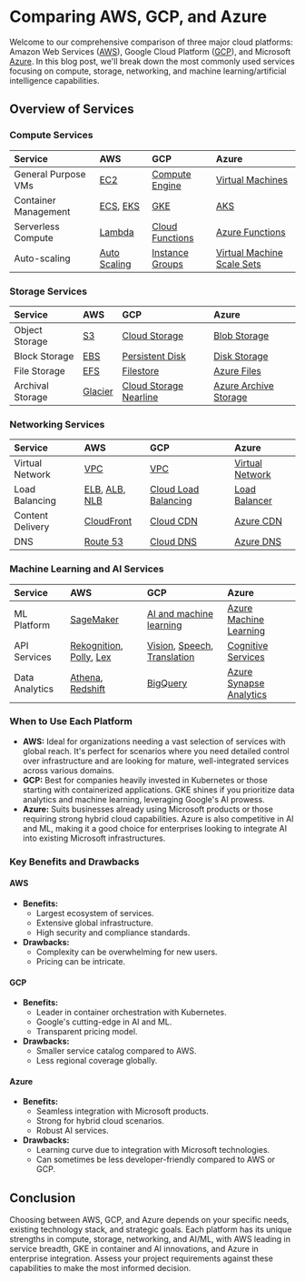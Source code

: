 # Comparing AWS, GCP, and Azure

Welcome to our comprehensive comparison of three major cloud platforms: Amazon Web Services ([AWS](https://aws.amazon.com)), Google Cloud Platform ([GCP](https://cloud.google.com/?hl=en)), and Microsoft [Azure](https://azure.microsoft.com/en-ca). In this blog post, we'll break down the most commonly used services focusing on compute, storage, networking, and machine learning/artificial intelligence capabilities.

## Overview of Services

### Compute Services

| Service | AWS | GCP | Azure |
|:----- |:----- |:----- |:-----|
| General Purpose VMs | [EC2](https://aws.amazon.com/ec2/) | [Compute Engine](https://cloud.google.com/products/compute?hl=en) | [Virtual Machines](https://azure.microsoft.com/en-us/products/virtual-machines) |
| Container Management | [ECS](https://aws.amazon.com/ecs/), [EKS](https://aws.amazon.com/eks/) | [GKE](https://cloud.google.com/kubernetes-engine?hl=en) | [AKS](https://azure.microsoft.com/en-us/products/kubernetes-service) |
| Serverless Compute | [Lambda](https://aws.amazon.com/lambda/) | [Cloud Functions](https://cloud.google.com/functions?hl=en) | [Azure Functions](https://azure.microsoft.com/en-us/products/functions) |
| Auto-scaling | [Auto Scaling](https://aws.amazon.com/autoscaling/) | [Instance Groups](https://cloud.google.com/compute/docs/instance-groups) | [Virtual Machine Scale Sets](https://learn.microsoft.com/en-us/azure/virtual-machine-scale-sets/overview) |

### Storage Services

| Service | AWS | GCP | Azure |
|:----- |:----- |:----- |:-----|
| Object Storage | [S3](https://aws.amazon.com/s3/) | [Cloud Storage](https://cloud.google.com/storage?hl=en) | [Blob Storage](https://azure.microsoft.com/en-us/products/storage/blobs) |
| Block Storage | [EBS](https://aws.amazon.com/ebs/) | [Persistent Disk](https://cloud.google.com/persistent-disk?hl=en) | [Disk Storage](https://azure.microsoft.com/en-us/products/storage/disks) |
| File Storage | [EFS](https://aws.amazon.com/efs/) | [Filestore](https://cloud.google.com/filestore?hl=en) | [Azure Files](https://azure.microsoft.com/en-us/products/storage/files) |
| Archival Storage | [Glacier](https://aws.amazon.com/s3/storage-classes/glacier/) | [Cloud Storage Nearline](https://cloud.google.com/storage/docs/storage-classes) | [Azure Archive Storage](https://azure.microsoft.com/en-us/products/storage) |

### Networking Services

| Service | AWS | GCP | Azure |
|:----- |:----- |:----- |:-----|
| Virtual Network | [VPC](https://aws.amazon.com/vpc/) | [VPC](https://cloud.google.com/vpc/docs/vpc) | [Virtual Network](https://azure.microsoft.com/en-us/products/virtual-network) |
| Load Balancing | [ELB](https://aws.amazon.com/elasticloadbalancing/), [ALB](https://aws.amazon.com/elasticloadbalancing/application-load-balancer/), [NLB](https://aws.amazon.com/elasticloadbalancing/network-load-balancer/) | [Cloud Load Balancing](https://cloud.google.com/load-balancing?hl=en) | [Load Balancer](https://learn.microsoft.com/en-us/azure/load-balancer/load-balancer-overview) |
| Content Delivery | [CloudFront](https://aws.amazon.com/cloudfront/) | [Cloud CDN](https://cloud.google.com/cdn?hl=en) | [Azure CDN](https://azure.microsoft.com/en-us/products/cdn) |
| DNS | [Route 53](https://aws.amazon.com/route53/) | [Cloud DNS](https://cloud.google.com/dns?hl=en) | [Azure DNS](https://azure.microsoft.com/en-us/products/dns) |

### Machine Learning and AI Services

| Service | AWS | GCP | Azure |
|:----- |:----- |:----- |:-----|
| ML Platform | [SageMaker](https://aws.amazon.com/sagemaker/) | [AI and machine learning](https://cloud.google.com/products/ai?hl=en) | [Azure Machine Learning](https://azure.microsoft.com/en-us/products/machine-learning) |
| API Services | [Rekognition](https://aws.amazon.com/rekognition/), [Polly](https://aws.amazon.com/polly/), [Lex](https://aws.amazon.com/lex/) | [Vision](https://cloud.google.com/vision), [Speech](https://cloud.google.com/speech-to-text?hl=en), [Translation](https://cloud.google.com/translate?hl=en) | [Cognitive Services](https://azure.microsoft.com/en-us/products/ai-services) |
| Data Analytics | [Athena](https://aws.amazon.com/athena/), [Redshift](https://aws.amazon.com/redshift/) | [BigQuery](https://cloud.google.com/bigquery?hl=en) | [Azure Synapse Analytics](https://azure.microsoft.com/en-ca/products/synapse-analytics/) |

### When to Use Each Platform

- **AWS:** Ideal for organizations needing a vast selection of services with global reach. It's perfect for scenarios where you need detailed control over infrastructure and are looking for mature, well-integrated services across various domains.
- **GCP:** Best for companies heavily invested in Kubernetes or those starting with containerized applications. GKE shines if you prioritize data analytics and machine learning, leveraging Google's AI prowess.
- **Azure:** Suits businesses already using Microsoft products or those requiring strong hybrid cloud capabilities. Azure is also competitive in AI and ML, making it a good choice for enterprises looking to integrate AI into existing Microsoft infrastructures.

### Key Benefits and Drawbacks

#### AWS

- **Benefits:**
  - Largest ecosystem of services.
  - Extensive global infrastructure.
  - High security and compliance standards.
- **Drawbacks:**
  - Complexity can be overwhelming for new users.
  - Pricing can be intricate.

#### GCP

- **Benefits:**
  - Leader in container orchestration with Kubernetes.
  - Google's cutting-edge in AI and ML.
  - Transparent pricing model.
- **Drawbacks:**
  - Smaller service catalog compared to AWS.
  - Less regional coverage globally.

#### Azure

- **Benefits:**
  - Seamless integration with Microsoft products.
  - Strong for hybrid cloud scenarios.
  - Robust AI services.
- **Drawbacks:**
  - Learning curve due to integration with Microsoft technologies.
  - Can sometimes be less developer-friendly compared to AWS or GCP.

## Conclusion

Choosing between AWS, GCP, and Azure depends on your specific needs, existing technology stack, and strategic goals. Each platform has its unique strengths in compute, storage, networking, and AI/ML, with AWS leading in service breadth, GKE in container and AI innovations, and Azure in enterprise integration. Assess your project requirements against these capabilities to make the most informed decision.
